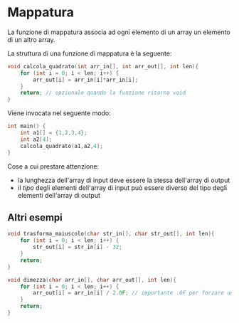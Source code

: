 # Mappatura

La funzione di mappatura associa ad ogni elemento di un array un elemento di un altro array.

La struttura di una funzione di mappatura è la seguente:

```c
void calcola_quadrato(int arr_in[], int arr_out[], int len){
    for (int i = 0; i < len; i++) {
        arr_out[i] = arr_in[i]*arr_in[i];
    }
    return; // opzionale quando la funzione ritorna void
}
```

Viene invocata nel seguente modo:

```c
int main() {
    int a1[] = {1,2,3,4};
    int a2[4];
    calcola_quadrato(a1,a2,4);
}
```

Cose a cui prestare attenzione:

- la lunghezza dell'array di input deve essere la stessa dell'array di output
- il _tipo_ degli elementi dell'array di input può essere diverso del tipo degli elementi dell'array di output

## Altri esempi

```c
void trasforma_maiuscolo(char str_in[], char str_out[], int len){
    for (int i = 0; i < len; i++) {
        str_out[i] = str_in[i] - 32;
    }
    return;
}
```

```c
void dimezza(char arr_in[], char arr_out[], int len){
    for (int i = 0; i < len; i++) {
        arr_out[i] = arr_in[i] / 2.0F; // importante .0F per forzare una divisione tra float
    }
    return;
}
```
